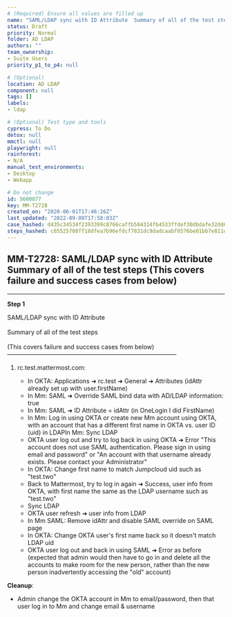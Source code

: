 ```yaml
---
# (Required) Ensure all values are filled up
name: "SAML/LDAP sync with ID Attribute  Summary of all of the test steps  (This covers failure and success cases from below)"
status: Draft
priority: Normal
folder: AD LDAP
authors: ""
team_ownership: 
- Suite Users
priority_p1_to_p4: null

# (Optional)
location: AD LDAP
component: null
tags: []
labels: 
- ldap

# (Optional) Test type and tools
cypress: To Do
detox: null
mmctl: null
playwright: null
rainforest: 
- N/A
manual_test_environments: 
- Desktop
- Webapp

# Do not change
id: 5600877
key: MM-T2728
created_on: "2020-06-01T17:46:26Z"
last_updated: "2022-09-09T17:58:03Z"
case_hashed: d435c34534f2393399c8766caffb584314fb4533ffdef30dbdafe32dd6c59aa669d2dea1f5c4a90c07f12e3322740f7e
steps_hashed: c65525708ff18dfea7b96efdcf7831dc9dadcaabf0576be01bb7e811d0ce295d7cbede952f5deb3db6e7fb92f358b5d5
---
```


<!-- (Auto-generated) Based on frontmatter's "key" and "name" -->

## MM-T2728: SAML/LDAP sync with ID Attribute Summary of all of the test steps (This covers failure and success cases from below)

---

**Step 1**

SAML/LDAP sync with ID Attribute\
\
Summary of all of the test steps\
\
(This covers failure and success cases from below)\
————————————————————————————

1. rc.test.mattermost.com:

   - In OKTA: Applications ➜ rc.test ➜ General ➜ Attributes (idAttr already set up with user.firstName)
   - In Mm: SAML ➜ Override SAML bind data with AD/LDAP information: true
   - In Mm: SAML ➜ ID Attribute = idAttr (in OneLogin I did FirstName)
   - In Mm: Log in using OKTA or create new Mm account using OKTA, with an account that has a different first name in OKTA vs. user ID (uid) in LDAPIn Mm: Sync LDAP
   - OKTA user log out and try to log back in using OKTA ➜ Error "This account does not use SAML authentication. Please sign in using email and password" or "An account with that username already exists. Please contact your Administrator"
   - In OKTA: Change first name to match Jumpcloud uid such as "test.two"
   - Back to Mattermost, try to log in again ➜ Success, user info from OKTA, with first name the same as the LDAP username such as "test.two"
   - Sync LDAP
   - OKTA user refresh ➜ user info from LDAP
   - In Mm SAML: Remove idAttr and disable SAML override on SAML page
   - In OKTA: Change OKTA user's first name back so it doesn't match LDAP uid
   - OKTA user log out and back in using SAML ➜ Error as before (expected that admin would then have to go in and delete all the accounts to make room for the new person, rather than the new person inadvertently accessing the "old" account)

**Cleanup**:

- Admin change the OKTA account in Mm to email/password, then that user log in to Mm and change email & username
